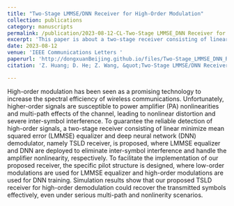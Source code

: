 ```yaml
---
title: "Two-Stage LMMSE/DNN Receiver for High-Order Modulation"
collection: publications
category: manuscripts
permalink: /publication/2023-08-12-CL-Two-Stage LMMSE_DNN Receiver for High-Order Modulation-number-13
excerpt: 'This paper is about a two-stage receiver consisting of linear minimize mean squared error (LMMSE) equalizer and deep neural network (DNN) demodulator, namely TSLD receiver.'
date: 2023-08-12
venue: 'IEEE Communications Letters '
paperurl: 'http://dongxuanBeijing.github.io/files/Two-Stage_LMMSE_DNN_Receiver_for_High-Order_Modulation.pdf'
citation: 'Z. Huang; D. He; Z. Wang, &quot;Two-Stage LMMSE/DNN Receiver for High-Order Modulation,&quot; <i>IEEE Commun. Lett.</i>, vol. 27, no. 8, pp. 2068–2072, Aug. 2023.'

---
```


High-order modulation has been seen as a promising technology to increase the spectral efficiency of wireless communications. Unfortunately, higher-order signals are susceptible to power amplifier (PA) nonlinearities and multi-path effects of the channel, leading to nonlinear distortion and severe inter-symbol interference. To guarantee the reliable detection of high-order signals, a two-stage receiver consisting of linear minimize mean squared error (LMMSE) equalizer and deep neural network (DNN) demodulator, namely TSLD receiver, is proposed, where LMMSE equalizer and DNN are deployed to eliminate inter-symbol interference and handle the amplifier nonlinearity, respectively. To facilitate the implementation of our proposed receiver, the specific pilot structure is designed, where low-order modulations are used for LMMSE equalizer and high-order modulations are used for DNN training. Simulation results show that our proposed TSLD receiver for high-order demodulation could recover the transmitted symbols effectively, even under serious multi-path and nonlinerity scenarios.

